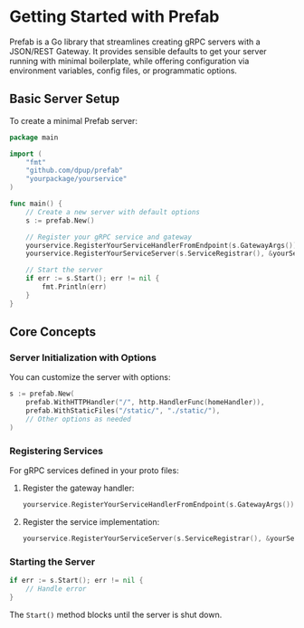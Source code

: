 # Getting Started with Prefab

Prefab is a Go library that streamlines creating gRPC servers with a JSON/REST
Gateway. It provides sensible defaults to get your server running with minimal
boilerplate, while offering configuration via environment variables, config
files, or programmatic options.

## Basic Server Setup

To create a minimal Prefab server:

```go
package main

import (
    "fmt"
    "github.com/dpup/prefab"
    "yourpackage/yourservice"
)

func main() {
    // Create a new server with default options
    s := prefab.New()

    // Register your gRPC service and gateway
    yourservice.RegisterYourServiceHandlerFromEndpoint(s.GatewayArgs())
    yourservice.RegisterYourServiceServer(s.ServiceRegistrar(), &yourServiceImpl{})

    // Start the server
    if err := s.Start(); err != nil {
        fmt.Println(err)
    }
}
```

## Core Concepts

### Server Initialization with Options

You can customize the server with options:

```go
s := prefab.New(
    prefab.WithHTTPHandler("/", http.HandlerFunc(homeHandler)),
    prefab.WithStaticFiles("/static/", "./static/"),
    // Other options as needed
)
```

### Registering Services

For gRPC services defined in your proto files:

1. Register the gateway handler:

   ```go
   yourservice.RegisterYourServiceHandlerFromEndpoint(s.GatewayArgs())
   ```

2. Register the service implementation:
   ```go
   yourservice.RegisterYourServiceServer(s.ServiceRegistrar(), &yourServiceImpl{})
   ```

### Starting the Server

```go
if err := s.Start(); err != nil {
    // Handle error
}
```

The `Start()` method blocks until the server is shut down.
